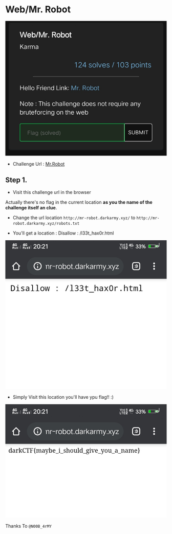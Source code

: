 # Web/Mr. Robot

![Chall](https://github.com/N00BARMY/DarkCTF-Pre/blob/master/Chall.JPG)

- Challenge Url : [Mr.Robot](http://mr-robot.darkarmy.xyz/)

## Step 1. 
- Visit this challenge url in the browser 

Actually there's no flag in the current location **as you the name of the challenge itself an clue**.

- Change the url location ```http://mr-robot.darkarmy.xyz/``` to ```http://mr-robot.darkarmy.xyz/robots.txt```

- You'll get a location : Disallow : /l33t_hax0r.html

![Screenshot 1.](https://github.com/N00BARMY/DarkCTF-Pre/blob/master/robot-file.JPG)

- Simply Visit this location you'll have ypu flag!! :)


![Screenshot 1.](https://github.com/N00BARMY/DarkCTF-Pre/blob/master/flag.JPG)

Thanks To ```@N00B_4rMY```
